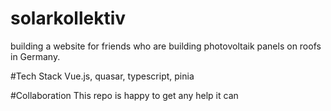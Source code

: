 # solarkollektiv
building a website for friends who are building photovoltaik panels on roofs in Germany.

#Tech Stack
Vue.js, quasar, typescript, pinia 

#Collaboration
This repo is happy to get any help it can
